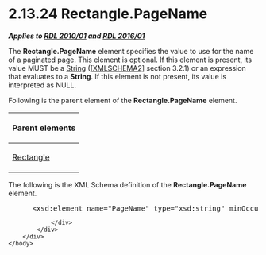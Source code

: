<html dir="LTR" xmlns:mshelp="http://msdn.microsoft.com/mshelp" xmlns:ddue="http://ddue.schemas.microsoft.com/authoring/2003/5" xmlns:xlink="http://www.w3.org/1999/xlink" xmlns:tool="http://www.microsoft.com/tooltip">
    <head>
        <meta http-equiv="Content-Type" content="text/html; CHARSET=utf-8"></meta>
        <meta name="save" content="history"></meta>
        <title>2.13.24 Rectangle.PageName</title>
        <xml>
            <mshelp:toctitle title="2.13.24 Rectangle.PageName"></mshelp:toctitle>
            <mshelp:rltitle title="[MS-RDL]: Rectangle.PageName"></mshelp:rltitle>
            <mshelp:keyword index="A" term="da36de2b-895d-4c4b-a909-7ccb9618f7d9"></mshelp:keyword>
            <mshelp:attr name="DCSext.ContentType" value="open specification"></mshelp:attr>
            <mshelp:attr name="AssetID" value="da36de2b-895d-4c4b-a909-7ccb9618f7d9"></mshelp:attr>
            <mshelp:attr name="TopicType" value="kbRef"></mshelp:attr>
            <mshelp:attr name="DCSext.Title" value="[MS-RDL]: Rectangle.PageName" />
        </xml>
    </head>
    <body>
        <div id="header">
            <h1 class="heading">2.13.24 Rectangle.PageName</h1>
        </div>
        <div id="mainSection">
            <div id="mainBody">
                <div id="allHistory" class="saveHistory"></div>
                <div id="sectionSection0" class="section" name="collapseableSection">
                    

<p><b><i>Applies to </i></b><a href="3428e690-a348-4ec7-8a6a-8efb42d2cdee.md"><b><i>RDL 2010/01</i></b></a><b><i>
and </i></b><a href="52ce3983-2bfc-4e72-9359-42aaf5fe4509.md"><b><i>RDL 2016/01</i></b></a></p>

<p>The <b>Rectangle.PageName</b> element specifies the value to
use for the name of a paginated page. This element is optional. If this element
is present, its value MUST be a <a href="1ed81ef3-a683-45e3-aaad-bd2bbe71bc3d.md">String</a> (<a href="https://go.microsoft.com/fwlink/?LinkId=90610">[XMLSCHEMA2]</a> section
3.2.1) or an expression that evaluates to a <b>String</b>. If this element is
not present, its value is interpreted as NULL.</p>

<p>Following is the parent element of the <b>Rectangle.PageName</b>
element.</p>

<table>
 <thead>
  <tr>
   <th>
   <p>Parent elements</p>
   </th>
  </tr>
 </thead>
 <tr>
  <td>
  <p><a href="e36a41ea-aeaf-45cc-969e-8ab1e380882c.md">Rectangle</a></p>
  </td>
 </tr>
</table>

<p>The following is the XML Schema definition of the <b>Rectangle.PageName</b>
element.</p>

<dl>
<dd>
<div><pre> &lt;xsd:element name=&quot;PageName&quot; type=&quot;xsd:string&quot; minOccurs=&quot;0&quot; /&gt;
</pre></div>
</dd></dl>


                </div>
            </div>
        </div>
    </body>
</html>